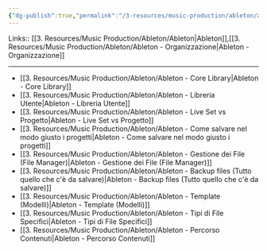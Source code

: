 ```yaml
---
{"dg-publish":true,"permalink":"/3-resources/music-production/ableton/ableton-organizzazione/","tags":["type/note"]}
---
```


Links:: [[3. Resources/Music Production/Ableton/Ableton\|Ableton]],[[3. Resources/Music Production/Ableton/Ableton - Organizzazione\|Ableton - Organizzazione]]

---

- [[3. Resources/Music Production/Ableton/Ableton - Core Library\|Ableton - Core Library]]
- [[3. Resources/Music Production/Ableton/Ableton - Libreria Utente\|Ableton - Libreria Utente]]
- [[3. Resources/Music Production/Ableton/Ableton - Live Set vs Progetto\|Ableton - Live Set vs Progetto]]
- [[3. Resources/Music Production/Ableton/Ableton - Come salvare nel modo giusto i progetti\|Ableton - Come salvare nel modo giusto i progetti]]
- [[3. Resources/Music Production/Ableton/Ableton - Gestione dei File (File Manager)\|Ableton - Gestione dei File (File Manager)]]
- [[3. Resources/Music Production/Ableton/Ableton - Backup files (Tutto quello che c'è da salvare)\|Ableton - Backup files (Tutto quello che c'è da salvare)]]
- [[3. Resources/Music Production/Ableton/Ableton - Template (Modelli)\|Ableton - Template (Modelli)]]
- [[3. Resources/Music Production/Ableton/Ableton - Tipi di File Specifici\|Ableton - Tipi di File Specifici]]
- [[3. Resources/Music Production/Ableton/Ableton - Percorso Contenuti\|Ableton - Percorso Contenuti]]


